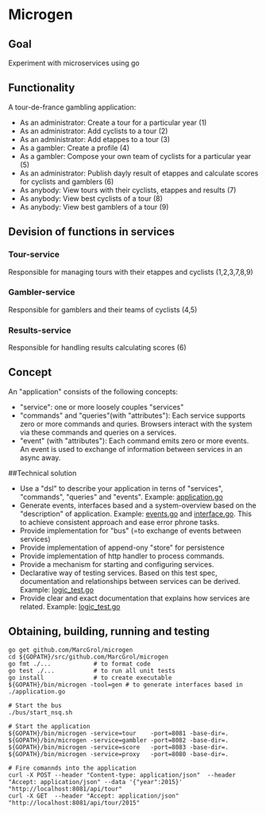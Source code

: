 # Microgen

## Goal
Experiment with microservices using go

## Functionality
A tour-de-france gambling application:
- As an administrator: Create a tour for a particular year (1)
- As an administrator: Add cyclists to a tour (2)
- As an administrator: Add etappes to a tour (3)
- As a gambler: Create a profile (4)
- As a gambler: Compose your own team of cyclists for a particular year (5)
- As an administrator: Publish dayly result of etappes and calculate scores for cyclists and gamblers (6)
- As anybody: View tours with their cyclists, etappes and results (7)
- As anybody: View best cyclists of a tour (8)
- As anybody: View best gamblers of a tour (9)

## Devision of functions in services
### Tour-service
Responsible for managing tours with their etappes and cyclists (1,2,3,7,8,9)

### Gambler-service
Responsible for gamblers and their teams of cyclists (4,5)

### Results-service
Responsible for handling results calculating scores (6)

## Concept
An "application" consists of the following concepts:
 - "service": one or more loosely couples "services"
 - "commands" and "queries"(with "attributes"): Each service supports zero or more commands and quries. Browsers interact with the system via these commands and queries on a services.
 - "event" (with "attributes"): Each command emits zero or more events. An event is used to exchange of information between services in an async away.

##Technical solution
- Use a "dsl" to describe your application in terns of "services", "commands", "queries" and "events". Example: [application.go](./application.go)
- Generate events, interfaces based and a system-overview based on the "description" of application. Example: [events.go](./tourApp/events/events.go) and [interface.go](./tourApp/tour/interface.go). This to achieve consistent approach and ease error phrone tasks.
- Provide implementation for "bus" (=to exchange of events between services)
- Provide implementation of append-ony "store" for persistence
- Provide implementation of http handler to process commands.
- Provide a mechanism for starting and configuring services.
- Declarative way of testing services. Based on this test spec, documentation and relationships between services can be derived. Example: [logic_test.go](./tourApp/tour/logic_test.go)
- Provide clear and exact documentation that explains how services are related. Example: [logic_test.go](./tourApp/doc/graphviz.pdf)

## Obtaining, building, running and testing

    go get github.com/MarcGrol/microgen
    cd ${GOPATH}/src/github.com/MarcGrol/microgen
    go fmt ./...            # to format code
    go test ./...           # to run all unit tests
    go install              # to create executable
    ${GOPATH}/bin/microgen -tool=gen # to generate interfaces based in ./application.go
    
    # Start the bus
    ./bus/start_nsq.sh
    
    # Start the application
    ${GOPATH}/bin/microgen -service=tour    -port=8081 -base-dir=.
    ${GOPATH}/bin/microgen -service=gambler -port=8082 -base-dir=.
    ${GOPATH}/bin/microgen -service=score   -port=8083 -base-dir=.
    ${GOPATH}/bin/microgen -service=proxy   -port=8080 -base-dir=.
    
    # Fire comannds into the application
    curl -X POST --header "Content-type: application/json"  --header "Accept: application/json" --data '{"year":2015}' "http://localhost:8081/api/tour"
    curl -X GET  --header "Accept: application/json"  "http://localhost:8081/api/tour/2015"
    

